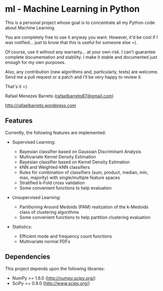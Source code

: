 ml - Machine Learning in Python
===============================

This is a personal project whose goal is to concentrate all my Python code
about Machine Learning.

You are completely free to use it anyway you want. However, it'd be cool
if I was notified... just to know that this is useful for someone else =).

Of course, use it without any warranty... at your own risk. I can't guarantee
complete documentation and stability. I make it stable and documented just
enough for my own purposes.

Also, any contribution (new algorithms and, particularly, tests) are welcome.
Send me a pull request or a patch and i'll be very happy to review it.

That's it =).

Rafael Menezes Barreto (rafaelbarreto87@gmail.com)

http://rafaelbarreto.wordpress.com

Features
--------

Currently, the following features are implemented:

- Supervised Learning:

    * Bayesian classifier based on Gaussian Discriminant Analysis
    * Multivariate Kernel Density Estimation
    * Bayesian classifier based on Kernel Density Estimation
    * kNN and Weighted-kNN classifiers
    * Rules for combination of classifiers (sum, product, median,
      min, max, majority) with single/multiple feature spaces
    * Stratified k-Fold cross validation
    * Some convenient functions to help evaluation

- Unsupervised Learning:

    * Partitioning Around Medoids (PAM) realization of the k-Medoids
      class of clustering algorithms
    * Some convenient functions to help partition clustering evaluation

- Statistics:

    * Efficient mode and frequency count functions
    * Multivariate normal PDFs

Dependencies
------------

This project depends upon the following libraries:

- NumPy >= 1.6.0 (http://numpy.scipy.org/)
- SciPy >= 0.9.0 (http://www.scipy.org/)
